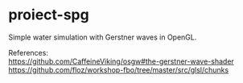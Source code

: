 # proiect-spg
Simple water simulation with Gerstner waves in OpenGL.

References:<br />
https://github.com/CaffeineViking/osgw#the-gerstner-wave-shader <br />
https://github.com/floz/workshop-fbo/tree/master/src/glsl/chunks
